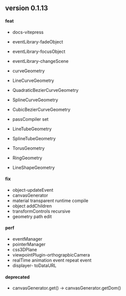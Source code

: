 ## version 0.1.13

#### feat

- docs-vitepress

- eventLibrary-fadeObject
- eventLibrary-focusObject
- eventLibrary-changeScene

- curveGeometry
- LineCurveGeometry
- QuadraticBezierCurveGeometry
- SplineCurveGeometry
- CubicBezierCurveGeometry
- passCompiler set
- LineTubeGeometry
- SplineTubeGeometry
- TorusGeometry
- RingGeometry
- LineShapeGeometry

#### fix

- object-updateEvent
- canvasGenerator
- material transparent runtime compile
- object addChildren
- transformControls recursive
- geometry path edit

#### perf

- eventManager
- pointerManager
- css3DPlane
- viewpointPlugin-orthograpbicCamera
- realTime animation event repeat event
- displayer- toDataURL

#### deprecated

- canvasGenerator.get() -> canvasGenerator.getDom()
